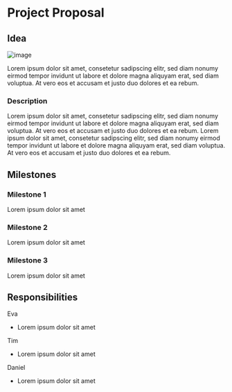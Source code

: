 # Project Proposal

## Idea

![image](https://user-images.githubusercontent.com/25606213/207461137-0a39a046-205b-4c48-9439-5f06e01f1ce9.png)

Lorem ipsum dolor sit amet, consetetur sadipscing elitr, sed diam nonumy eirmod tempor invidunt ut labore et dolore magna aliquyam erat, 
sed diam voluptua. At vero eos et accusam et justo duo dolores et ea rebum.


### Description

Lorem ipsum dolor sit amet, consetetur sadipscing elitr, sed diam nonumy eirmod tempor invidunt ut labore et dolore magna aliquyam erat, 
sed diam voluptua. At vero eos et accusam et justo duo dolores et ea rebum.
Lorem ipsum dolor sit amet, consetetur sadipscing elitr, sed diam nonumy eirmod tempor invidunt ut labore et dolore magna aliquyam erat, 
sed diam voluptua. At vero eos et accusam et justo duo dolores et ea rebum.


## Milestones

### Milestone 1

Lorem ipsum dolor sit amet

### Milestone 2

Lorem ipsum dolor sit amet

### Milestone 3

Lorem ipsum dolor sit amet


## Responsibilities

Eva

- Lorem ipsum dolor sit amet

Tim

- Lorem ipsum dolor sit amet

Daniel

- Lorem ipsum dolor sit amet
